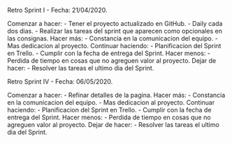 Retro Sprint I - Fecha: 21/04/2020.

Comenzar a hacer:
	- Tener el proyecto actualizado en GitHub.
	- Daily cada dos dias.
	- Realizar las tareas del sprint que aparecen como opcionales en las consignas.
Hacer más:
	- Constancia en la comunicacion del equipo.
	- Mas dedicacion al proyecto.
Continuar haciendo:
	- Planificacion del Sprint en Trello.
	- Cumplir con la fecha de entrega del Sprint.
Hacer menos:
	- Perdida de tiempo en cosas que no agreguen valor al proyecto.
Dejar de hacer:
	- Resolver las tareas el ultimo dia del Sprint.
	
Retro Sprint IV - Fecha: 06/05/2020.

Comenzar a hacer:
	- Refinar detalles de la pagina.
Hacer más:
	- Constancia en la comunicacion del equipo.
	- Mas dedicacion al proyecto.
Continuar haciendo:
	- Planificacion del Sprint en Trello.
	- Cumplir con la fecha de entrega del Sprint.
Hacer menos:
	- Perdida de tiempo en cosas que no agreguen valor al proyecto.
Dejar de hacer:
	- Resolver las tareas el ultimo dia del Sprint.
